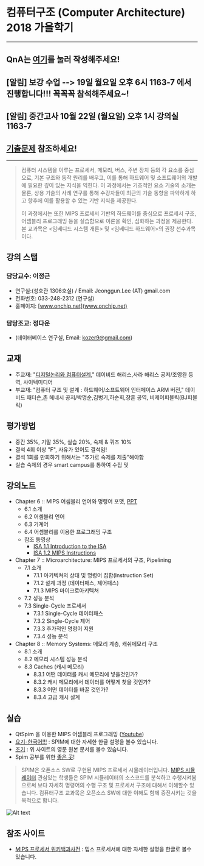 # 컴퓨터구조 (Computer Architecture) 2018 가을학기

*  *  *
## QnA는 [여기](https://github.com/jeonggunlee/Computer_Arch_2018_Fall/blob/master/QnA.md)를 눌러 작성해주세요!

## [알림] 보강 수업 --> 19일 월요일 오후 6시 1163-7 에서 진행합니다!!! 꼭꼭꼭 참석해주세요~!

## [알림] 중간고사 10월 22일 (월요일) 오후 1시 강의실 1163-7

## [기출문제](https://github.com/jeonggunlee/Computer_Arch_2018_Fall/tree/master/ex_exam) 참조하세요!

*  *  *

>컴퓨터 시스템을 이루는 프로세서, 메모리, 버스, 주변 장치 등의 각 요소를 중심으로, 기본 구조와 동작 원리를 배우고, 이를 통해 하드웨어 및 소프트웨어의 개발에 필요한 깊이 있는 지식을 익힌다. 이 과정에서는 기초적인 요소 기술의 소개는 물론, 상용 기술의 사례 연구를 통해 수강자들이 최근의 기술 동향을 파악하게 하고 향후에 이를 활용할 수 있는 기반 지식을 제공한다.
>
> 이 과정에서는 또한 MIPS 프로세서 기반의 하드웨어를 중심으로 프로세서 구조, 어셈블리 프로그래밍 등을 실습함으로 이론을 확인, 심화하는 과정을 제공한다. 본 교과목은 <임베디드 시스템 개론> 및 <임베디드 하드웨어>의 권장 선수과목이다.

## 강의 스탭
### 담당교수: 이정근
   - 연구실:(성호관 1306호실) / Email: Jeonggun.Lee (AT) gmail.com
   - 전화번호: 033-248-2312 (연구실)
   - 홈페이지: [www.onchip.net](www.onchip.net)
   
### 담당조교: 정다운
   - (데이터베이스 연구실, Email: kozer9@gmail.com)
   
## 교재
   - 주교재: "[디지털논리와 컴퓨터설계](http://www.yes24.com/24/goods/3311366)," 데이비드 해리스,사라 해리스 공저/조영완 등역, 사이텍미디어
   - 부교재: "컴퓨터 구조 및 설계 : 하드웨어/소프트웨어 인터페이스 ARM 버전," 데이비드 패터슨,존 헤네시 공저/박명순,김병기,하순회,장훈 공역, 비제이퍼블릭(BJ퍼블릭)   
   
## 평가방법
   - 중간 35%, 기말 35%, 실습 20%, 숙제 & 퀴즈 10%
   - 결석 4회 이상 "F", 사유가 있어도 결석임!
   - 결석 1회를 만회하기 위해서는 "추가로 숙제를 제출"해야함
   - 실습 숙제의 경우 smart campus를 통하여 수집 및 

## 강의노트
   - Chapter 6 :: MIPS 어셈블리 언어와 명령어 포맷, [PPT](https://github.com/jeonggunlee/Computer_Arch_2018_Fall/blob/master/DDCA_Ch6%20-%201.pptx)
      - 6.1 소개
      - 6.2 어셈블리 언어
      - 6.3 기계어
      - 6.4 어셈블리를 이용한 프로그래밍 구조
      - 참조 동영상
          - [ISA 1.1 Introduction to the ISA](https://www.youtube.com/watch?v=PlavjNH_RRU)
          - [ISA 1.2 MIPS Instructions](https://www.youtube.com/watch?v=ykI9nwSNFfM)
   - Chapter 7 :: Microarchitecture: MIPS 프로세서의 구조, Pipelining
      - 7.1 소개
         - 7.1.1 아키텍쳐의 상태 및 명령어 집합(Instruction Set)
         - 7.1.2 설계 과정 (데이터패스, 제어패스)
         - 7.1.3 MIPS 마이크로아키텍쳐
      - 7.2 성능 분석
      - 7.3 Single-Cycle 프로세서
         - 7.3.1 Single-Cycle 데이터패스
         - 7.3.2 Single-Cycle 제어
         - 7.3.3 추가적인 명령어 지원
         - 7.3.4 성능 분석
   - Chapter 8 :: Memory Systems: 메모리 계층, 캐쉬메모리 구조
      - 8.1 소개
      - 8.2 메모리 시스템 성능 분석
      - 8.3 Caches (캐시 메모리)
         - 8.3.1 어떤 데이터를 캐시 메모리에 넣을것인가?
         - 8.3.2 캐시 메모리에서 데이터를 어떻게 찾을 것인가?
         - 8.3.3 어떤 데이터를 바꿀 것인가?
         - 8.3.4 고급 캐시 설계

## 실습
   - QtSpim 을 이용한 MIPS 어셈블러 프로그래밍 ([Youtube](https://www.youtube.com/results?search_query=Qtsim+PCSIM+MIPS))
   - [요기-한국어!!!](https://www.joinc.co.kr/w/Site/Assembly/Documents/Spim) : SPIM에 대한 자세한 한글 설명을 볼수 있습니다.
   - [조기](http://chortle.ccsu.edu/AssemblyTutorial/index.html) : 위 사이트의 영문 원본 문서를 볼수 있습니다.
   - Spim 공부를 위한 [좋은 곳](http://www.cs.ccsu.edu/~markov/ccsu_courses/254syllabus.html)!
   
   > SPIM은 오픈소스 SW로 구현된 MIPS 프로세서 시뮬레이터입니다. [MIPS 시뮬레이터](http://spimsimulator.sourceforge.net/)
   > 관심있는 학생들은 SPIM 시뮬레이터의 소스코드를 분석하고 수행시켜봄으로써 보다 자세히 명령어의 수행 구조 및 프로세서 구조에 대해서 이해할수 있습니다.
   > 컴퓨터구조 교과목은 오픈소스 SW에 대한 이해도 함께 증진시키는 것을 목적으로 합니다.
   
   ![Alt text](https://github.com/jeonggunlee/Computer_Arch_2018_Fall/blob/master/img/openss.png "오픈소스교과목")

## 참조 사이트
   - [MIPS 프로세서 위키백과사전](https://ko.wikipedia.org/wiki/MIPS_%EC%95%84%ED%82%A4%ED%85%8D%EC%B2%98) : 밉스 프로세서에 대한 자세한 설명을 한글로 볼수 있습니다.

   
   
   
